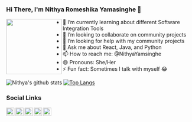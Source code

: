 ### Hi There, I'm Nithya Romeshika Yamasinghe 👋

<img align="left" width="150" src="https://octodex.github.com/images/welcometocat.png">

- 🌱 I’m currently learning about different Software Integration Tools
- 👯 I’m looking to collaborate on community projects
- 🤔 I’m looking for help with my community projects
- 💬 Ask me about React, Java, and Python
- 📫 How to reach me: @NithyaYamsinghe
- 😄 Pronouns: She/Her
- ⚡ Fun fact: Sometimes I talk with myself 😂

![Nithya's github stats](https://github-readme-stats.vercel.app/api?username=nithyayamsinghe&show_icons=true&hide_border=true)
[![Top Langs](https://github-readme-stats.vercel.app/api/top-langs/?username=nithyayamsinghe&layout=compact&hide_border=true)](https://github.com/nithyayamsinghe/github-readme-stats)
</br>

### Social Links

[<img align="left" alt="NithyaRomeshikaYamasinghe | Twitter" width="22px" src="https://cdn.jsdelivr.net/npm/simple-icons@v3/icons/twitter.svg" />][twitter]
[<img align="left" alt="NithyaRomeshikaYamasinghe | LinkedIn" width="22px" src="https://cdn.jsdelivr.net/npm/simple-icons@v3/icons/linkedin.svg" />][linkedin]
[<img align="left" alt="NithyaRomeshikaYamasinghe | Facebook" width="22px" src="https://cdn.jsdelivr.net/npm/simple-icons@3.4.1/icons/facebook.svg" />][facebook]
[<img align="left" alt="NithyaRomeshikaYamasinghe | Instagram" width="22px" src="https://cdn.jsdelivr.net/npm/simple-icons@3.4.1/icons/instagram.svg" />][instagram]
[<img align="left" alt="NithyaRomeshikaYamasinghe | DEV" width="22px" src="https://d2fltix0v2e0sb.cloudfront.net/dev-badge.svg" />][DEV]

[twitter]: https://twitter.com/nitheeromeshi
[linkedin]: https://www.linkedin.com/in/nithya-romeshika-yamasinghe-4b6645180/
[facebook]: https://www.facebook.com/nithya.yamasinghe/
[instagram]: https://www.instagram.com/nithyayamasinghe/
[DEV]: https://dev.to/nithyayamsinghe
